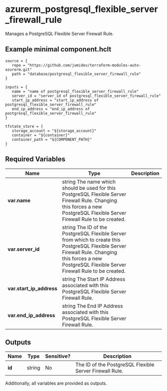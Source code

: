 # azurerm_postgresql_flexible_server_firewall_rule

Manages a PostgreSQL Flexible Server Firewall Rule.

## Example minimal component.hclt

```hcl
source = {
   repo = "https://github.com/jumidev/terraform-modules-auto-azurerm.git" 
   path = "database/postgresql_flexible_server_firewall_rule" 
}

inputs = {
   name = "name of postgresql_flexible_server_firewall_rule" 
   server_id = "server_id of postgresql_flexible_server_firewall_rule" 
   start_ip_address = "start_ip_address of postgresql_flexible_server_firewall_rule" 
   end_ip_address = "end_ip_address of postgresql_flexible_server_firewall_rule" 
}

tfstate_store = {
   storage_account = "${storage_account}" 
   container = "${container}" 
   container_path = "${COMPONENT_PATH}" 
}

```

## Required Variables

| Name | Type |  Description |
| ---- | --------- |  ----------- |
| **var.name** | string  The name which should be used for this PostgreSQL Flexible Server Firewall Rule. Changing this forces a new PostgreSQL Flexible Server Firewall Rule to be created. | 
| **var.server_id** | string  The ID of the PostgreSQL Flexible Server from which to create this PostgreSQL Flexible Server Firewall Rule. Changing this forces a new PostgreSQL Flexible Server Firewall Rule to be created. | 
| **var.start_ip_address** | string  The Start IP Address associated with this PostgreSQL Flexible Server Firewall Rule. | 
| **var.end_ip_address** | string  The End IP Address associated with this PostgreSQL Flexible Server Firewall Rule. | 



## Outputs

| Name | Type | Sensitive? | Description |
| ---- | ---- | --------- | --------- |
| **id** | string | No  | The ID of the PostgreSQL Flexible Server Firewall Rule. | 

Additionally, all variables are provided as outputs.
